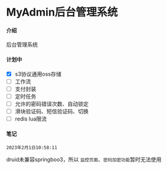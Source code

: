 # MyAdmin后台管理系统

#### 介绍

后台管理系统

#### 计划中
- [x] s3协议通用oss存储
- [ ] 工作流
- [ ] 支付封装
- [ ] 定时任务
- [ ] 允许的密码错误次数、自动锁定
- [ ] 滑块验证码、短信验证码、切换
- [ ] redis lua限流

#### 笔记

`2023年2月1日10:58:11`

druid未兼容springboo3，所以 `监控页面`、`密码加密功能`暂时无法使用
